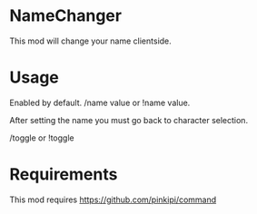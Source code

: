 # NameChanger

This mod will change your name clientside.

# Usage

Enabled by default.
/name value or !name value.

After setting the name you must go back to character selection.

/toggle or !toggle

# Requirements

This mod requires https://github.com/pinkipi/command

